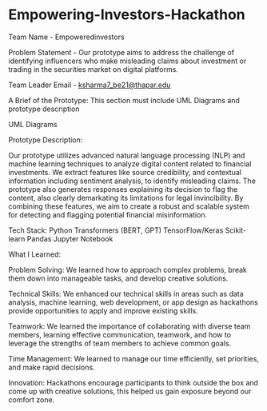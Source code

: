 # Empowering-Investors-Hackathon

Team Name - Empoweredinvestors

Problem Statement - Our prototype aims to address the challenge of identifying influencers who make misleading claims about investment or trading in the securities market on digital platforms. 

Team Leader Email - ksharma7_be21@thapar.edu 

A Brief of the Prototype: This section must include UML Diagrams and prototype description

UML Diagrams

Prototype Description:

Our prototype utilizes advanced natural language processing (NLP) and machine learning techniques to analyze digital content related to financial investments. We extract features like source credibility, and contextual information including sentiment analysis, to identify misleading claims. The prototype also generates responses explaining its decision to flag the content, also clearly demarkating its limitations for legal invincibility. By combining these features, we aim to create a robust and scalable system for detecting and flagging potential financial misinformation.

Tech Stack:
Python
Transformers (BERT, GPT)
TensorFlow/Keras
Scikit-learn
Pandas
Jupyter Notebook


What I Learned: 

Problem Solving: We learned how to approach complex problems, break them down into manageable tasks, and develop creative solutions.

Technical Skills: We enhanced our technical skills in areas such as data analysis, machine learning, web development, or app design as hackathons provide opportunities to apply and improve existing skills.

Teamwork: We learned the importance of collaborating with diverse team members, learning effective communication, teamwork, and how to leverage the strengths of team members to achieve common goals.

Time Management: We learned to manage our time efficiently, set priorities, and make rapid decisions.

Innovation: Hackathons encourage participants to think outside the box and come up with creative solutions, this helped us gain exposure beyond our comfort zone.
